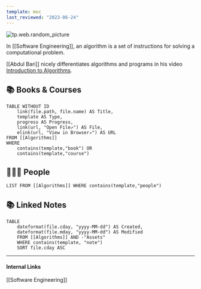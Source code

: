 ```yaml
---
template: moc
last_reviewed: "2023-06-24"
---
```

![tp.web.random_picture](https://images.unsplash.com/photo-1474649111648-d95d30755186?crop=entropy&cs=tinysrgb&fit=crop&fm=jpg&h=300&ixid=MnwxfDB8MXxyYW5kb218MHx8dHJlZSxsYW5kc2NhcGUsd2F0ZXIsbW91bnRhaW58fHx8fHwxNjYwODAyNDc2&ixlib=rb-1.2.1&q=80&utm_campaign=api-credit&utm_medium=referral&utm_source=unsplash_source&w=900)

In [[Software Engineering]], an algorithm is a set of instructions for solving a computational problem.

[[Abdul Bari]] nicely differentiates algorithms and programs in his video [Introduction to Algorithms](https://www.youtube.com/watch?v=0IAPZzGSbME&list=PLDN4rrl48XKpZkf03iYFl-O29szjTrs_O&index=1).

## 📚 Books & Courses
```dataview
TABLE WITHOUT ID 
	link(file.path, file.name) AS Title,
	template AS Type,
	progress AS Progress,
	link(url, "Open File↗️") AS File,
	elink(url, "View in Browser↗️") AS URL
FROM [[Algorithms]] 
WHERE 
	contains(template,"book") OR 
	contains(template,"course")
```

## 👨🏻‍🏫 People
```dataview
LIST FROM [[Algorithms]] WHERE contains(template,"people")
```

## 📚 Linked Notes
```dataview
TABLE 
	dateformat(file.cday, "yyyy-MM-dd") AS Created,
	dateformat(file.mday, "yyyy-MM-dd") AS Modified
	FROM [[Algorithms]] AND -"Assets"
	WHERE contains(template, "note")
	SORT file.cday ASC
```

---
#### Internal Links
[[Software Engineering]]